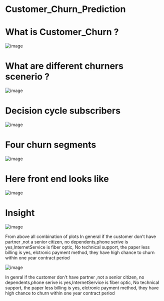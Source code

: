 # Customer_Churn_Prediction
# What is Customer_Churn ?
![image](https://github.com/kaviyarasanEaswaran/Customer_Churn_Prediction/assets/129485308/b7d7ce5b-2316-40d7-9ac4-0b8b15e39224)
# What are different churners scenerio ?
![image](https://github.com/kaviyarasanEaswaran/Customer_Churn_Prediction/assets/129485308/eb77dea8-dc13-4fba-93bf-91a1a6b5879f)
# Decision cycle subscribers
![image](https://github.com/kaviyarasanEaswaran/Customer_Churn_Prediction/assets/129485308/d2def188-1f12-43b3-843e-b2a419c697ee)
# Four churn segments
![image](https://github.com/kaviyarasanEaswaran/Customer_Churn_Prediction/assets/129485308/d1aeae35-5ac8-47d6-a9c2-3654a4ceacf3)
# Here front end looks like
![image](https://github.com/kaviyarasanEaswaran/Customer_Churn_Prediction/assets/129485308/e7f243b1-5de4-40ff-b5d9-0b29cd1e9545)

# Insight

![image](https://github.com/kaviyarasanEaswaran/Customer_Churn_Prediction/assets/129485308/345ca76e-973d-4b16-9785-0f24319ec8c1)

From above all combination of plots
In general if the customer don't have partner ,not a senior citizen, no
dependents,phone serive is yes,InternetService is fiber optic,
No technical support, the paper less billing is yes, elctronic payment method,
they have high chance to churn within one year contract period


![image](https://github.com/kaviyarasanEaswaran/Customer_Churn_Prediction/assets/129485308/c4866dff-c937-4881-9c95-a5c82e6a8901)


In genral if the customer don't have partner ,not a senior citizen, no
dependents,phone serive is yes,InternetService is fiber optic,
No technical support, the paper less billing is yes, elctronic payment method,
they have high chance to churn within one year contract period




